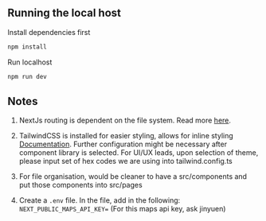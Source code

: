 ## Running the local host

Install dependencies first

```bash
npm install
```

Run localhost

```bash
npm run dev
```

## Notes

1. NextJs routing is dependent on the file system. Read more [here](https://nextjs.org/docs/pages/building-your-application/routing).

2. TailwindCSS is installed for easier styling, allows for inline styling [Documentation](https://tailwindcss.com/docs/installation). Further configuration might be necessary after component library is selected. For UI/UX leads, upon selection of theme, please input set of hex codes we are using into tailwind.config.ts

3. For file organisation, would be cleaner to have a src/components and put those components into src/pages

4. Create a `.env` file. In the file, add in the following:</br>
`NEXT_PUBLIC_MAPS_API_KEY=` (For this maps api key, ask jinyuen)
